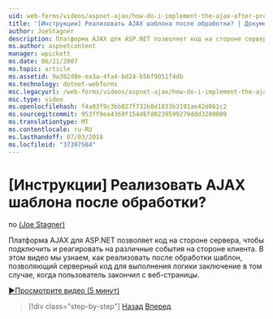 ```yaml
---
uid: web-forms/videos/aspnet-ajax/how-do-i-implement-the-ajax-after-processing-pattern
title: '[Инструкции] Реализовать AJAX шаблона после обработки? | Документы Майкрософт'
author: JoeStagner
description: Платформа AJAX для ASP.NET позволяет код на стороне сервера, чтобы подключить и реагировать на различные события на стороне клиента. В этом видео мы узнаем, как реализовать Aft...
ms.author: aspnetcontent
manager: wpickett
ms.date: 06/21/2007
ms.topic: article
ms.assetid: 9a382d8e-ea3a-4fa4-bd24-b56f9051f4db
ms.technology: dotnet-webforms
msc.legacyurl: /web-forms/videos/aspnet-ajax/how-do-i-implement-the-ajax-after-processing-pattern
msc.type: video
ms.openlocfilehash: f4a83f9c3bb827f732b8d1833b3191ae42d061c2
ms.sourcegitcommit: 953ff9ea4369f154d6fd0239599279ddd3280009
ms.translationtype: MT
ms.contentlocale: ru-RU
ms.lasthandoff: 07/03/2018
ms.locfileid: "37397504"
---
```

<a name="how-do-i-implement-the-ajax-after-processing-pattern"></a>[Инструкции] Реализовать AJAX шаблона после обработки?
====================
по [(Joe Stagner)](https://github.com/JoeStagner)

Платформа AJAX для ASP.NET позволяет код на стороне сервера, чтобы подключить и реагировать на различные события на стороне клиента. В этом видео мы узнаем, как реализовать после обработки шаблон, позволяющий серверный код для выполнения логики заключение в том случае, когда пользователь закончил с веб-страницы.

[&#9654;Просмотрите видео (5 минут)](https://channel9.msdn.com/Blogs/ASP-NET-Site-Videos/how-do-i-implement-the-ajax-after-processing-pattern)

> [!div class="step-by-step"]
> [Назад](how-do-i-use-the-aspnet-ajax-history-control.md)
> [Вперед](how-do-i-update-multiple-regions-of-a-page-with-aspnet-ajax.md)
